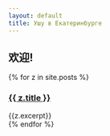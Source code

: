 ```yaml
---
layout: default
title: Ушу в Екатеринбурге
---
```

## 欢迎!

{% for z in site.posts %}
  <h3><a href="{{ z.url }}">{{ z.title }}</a></h1>
  <div class='content'>
    {{z.excerpt}}
  </div>
{% endfor %}
